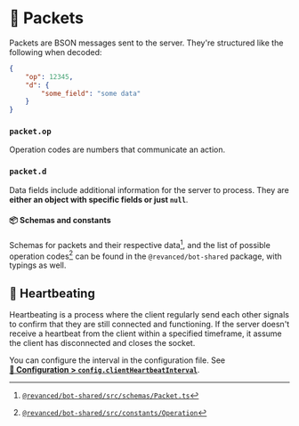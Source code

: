 # 📨 Packets

Packets are BSON messages sent to the server. They're structured like the following when decoded:

```json
{
    "op": 12345,
    "d": {
        "some_field": "some data"
    }
}
```

### `packet.op`

Operation codes are numbers that communicate an action.

### `packet.d`

Data fields include additional information for the server to process. They are **either an object with specific fields or just `null`**.

#### 📦 Schemas and constants

Schemas for packets and their respective data[^1], and the list of possible operation codes[^2] can be found in the `@revanced/bot-shared` package, with typings as well.

[^1]: [`@revanced/bot-shared/src/schemas/Packet.ts`](../../packages/shared/src/schemas/Packet.ts)
[^2]: [`@revanced/bot-shared/src/constants/Operation`](../../packages/shared/src/constants/Operation.ts)

## 💓 Heartbeating

Heartbeating is a process where the client regularly send each other signals to confirm that they are still connected and functioning. If the server doesn't receive a heartbeat from the client within a specified timeframe, it assume the client has disconnected and closes the socket.

You can configure the interval in the configuration file. See [**📝&nbsp;Configuration&nbsp;>&nbsp;`config.clientHeartbeatInterval`**](./1_configuration.md#configclientheartbeatinterval).

